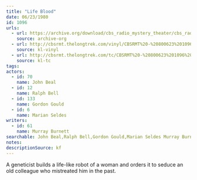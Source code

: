 ```yaml
---
title: "Life Blood"
date: 06/23/1980
id: 1096
urls: 
  - url: https://archive.org/download/cbs_radio_mystery_theater/cbs_radio_mystery_theater-1051-1100.zip/cbs_radio_mystery_theater-1051-1100%2Fcbsrmt_1096_life_blood.mp3
    source: archive-org
  - url: http://cbsrmt.thelongtrek.com/vinyl/CBSRMT%20-%20800623%201096%20Life%20Blood_afrts.mp3
    source: kl-vinyl
  - url: http://cbsrmt.thelongtrek.com/tc/CBSRMT%20-%20800623%201096%20Life%20Blood_tc.mp3
    source: kl-tc
tags: 
actors:  
  - id: 70
    name: John Beal  
  - id: 12
    name: Ralph Bell  
  - id: 133
    name: Gordon Gould  
  - id: 6
    name: Marian Seldes
writers:  
  - id: 61
    name: Murray Burnett
searchable: John Beal,Ralph Bell,Gordon Gould,Marian Seldes Murray Burnett
notes: 
descriptionSource: kf
---
```

A geneticist builds a life-like robot of a woman and orders it to seduce an old colleague who mistreated him in the past.